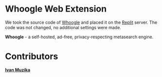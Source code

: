 # Whoogle Web Extension
We took the source code of <a href="https://github.com/benbusby/whoogle-search">Whoogle</a> and placed it on the <a href="https://replit.com/">Replit</a> server. The code was not changed, no additional settings were made. 

**Whoogle** - a self-hosted, ad-free, privacy-respecting metasearch engine.

# Contributors
[**Ivan Muzika**](https://github.com/SeryiBaran)
